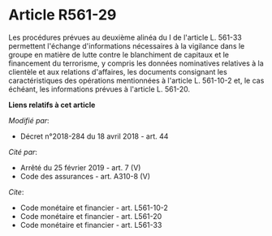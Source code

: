 # Article R561-29

Les procédures prévues au deuxième alinéa du I de l'article L. 561-33 permettent l'échange d'informations nécessaires à la
vigilance dans le groupe en matière de lutte contre le blanchiment de capitaux et le financement du terrorisme, y compris les
données nominatives relatives à la clientèle et aux relations d'affaires, les documents consignant les caractéristiques des
opérations mentionnées à l'article L. 561-10-2 et, le cas échéant, les informations prévues à l'article L. 561-20.

**Liens relatifs à cet article**

_Modifié par_:

  - Décret n°2018-284 du 18 avril 2018 - art. 44

_Cité par_:

  - Arrêté du 25 février 2019 - art. 7 (V)
  - Code des assurances - art. A310-8 (V)

_Cite_:

  - Code monétaire et financier - art. L561-10-2
  - Code monétaire et financier - art. L561-20
  - Code monétaire et financier - art. L561-33
